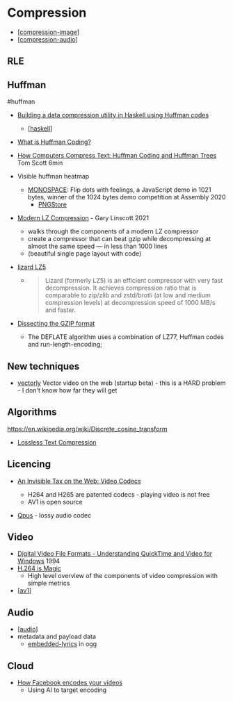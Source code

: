 Compression
===========

* [[compression-image]]
* [[compression-audio]]


RLE
---

Huffman
-------
#huffman
* [Building a data compression utility in Haskell using Huffman codes](https://lazamar.github.io/haskell-data-compression-with-huffman-codes/)
    * [[haskell]]
* [What is Huffman Coding?](https://www.baseclass.io/huffman-coding/) 
* [How Computers Compress Text: Huffman Coding and Huffman Trees](https://www.youtube.com/watch?v=JsTptu56GM8&list=PL96C35uN7xGLLeET0dOWaKHkAlPsrkcha&index=3) Tom Scott 6min


* Visible huffman heatmap
    * [MONOSPACE](http://www.p01.org/MONOSPACE/): Flip dots with feelings, a JavaScript demo in 1021 bytes, winner of the 1024 bytes demo competition at Assembly 2020
        * [PNGStore](https://www.iamcal.com/png-store/)

* [Modern LZ Compression](https://glinscott.github.io/lz/index.html) - Gary Linscott 2021
    * walks through the components of a modern LZ compressor
    * create a compressor that can beat gzip while decompressing at almost the same speed — in less than 1000 lines
    * (beautiful single page layout with code)
* [lizard LZ5](https://github.com/inikep/lizard)
    * > Lizard (formerly LZ5) is an efficient compressor with very fast decompression. It achieves compression ratio that is comparable to zip/zlib and zstd/brotli (at low and medium compression levels) at decompression speed of 1000 MB/s and faster. 
* [Dissecting the GZIP format](https://www.infinitepartitions.com/art001.html)
    * The DEFLATE algorithm uses a combination of LZ77, Huffman codes and run-length-encoding; 

New techniques
--------------
* [vectorly](https://vectorly.io/) Vector video on the web (startup beta) - this is a HARD problem - I don't know how far they will get

Algorithms
-----------

https://en.wikipedia.org/wiki/Discrete_cosine_transform

* [Lossless Text Compression](https://bilalonureskili.com/files/LTC_en.pdf)

Licencing
---------

* [An Invisible Tax on the Web: Video Codecs](https://blog.mozilla.org/blog/2018/07/11/royalty-free-web-video-codecs/)
    * H264 and H265 are patented codecs - playing video is not free
    * AV1 is open source


* [Qpus](https://wiki.xiph.org/OpusFAQ) - lossy audio codec





Video
-----

* [Digital Video File Formats - Understanding QuickTime and Video for Windows](http://archive.retro.co.za/CDROMs/DrDobbs/CD%20Release%2012/articles/1994/9413/9413b/9413b.htm) 1994
* [H.264 is Magic](https://sidbala.com/h-264-is-magic/)
    * High level overview of the components of video compression with simple metrics
* [[av1]]

Audio
-----

* [[audio]]
* metadata and payload data
    * [embedded-lyrics](https://cweiske.de/tagebuch/embedded-lyrics.htm) in ogg

Cloud
-----

* [How Facebook encodes your videos](https://engineering.fb.com/2021/04/05/video-engineering/how-facebook-encodes-your-videos/)
    * Using AI to target encoding

[//begin]: # "Autogenerated link references for markdown compatibility"
[compression-image]: compression-image.md "Compression Image"
[compression-audio]: compression-audio.md "Compression Audio"
[haskell]: haskell.md "Haskell"
[av1]: av1.md "AV1"
[audio]: audio.md "Audio"
[//end]: # "Autogenerated link references"